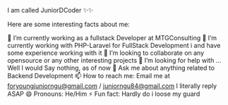 I am called JuniorDCoder ✨✨

Here are some interesting facts about me:

🔭 I’m currently working as a fullstack Developer at MTGConsulting
🌱 I’m currently working with PHP-Laravel for FullStack Development i and have some experience working with it
👯 I’m looking to collaborate on any opensource or any other interesting projects
🤔 I’m looking for help with ... Well I would Say nothing, as of now
💬 Ask me about anything related to Backend Development
📫 How to reach me: Email me at foryoungjuniorngu@gmail.com / juniorngu84@gmail.com
I literally reply ASAP
😄 Pronouns: He/Him
⚡ Fun fact: Hardly do i loose my guard
